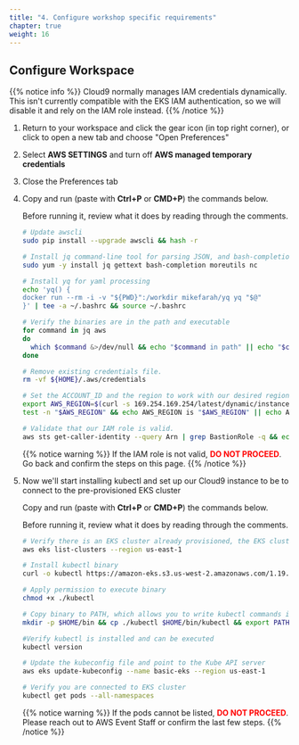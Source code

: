 ```yaml
---
title: "4. Configure workshop specific requirements"
chapter: true
weight: 16
---
```


## Configure Workspace

{{% notice info %}}
Cloud9 normally manages IAM credentials dynamically. This isn't currently compatible with
the EKS IAM authentication, so we will disable it and rely on the IAM role instead.
{{% /notice %}}

1. Return to your workspace and click the gear icon (in top right corner), or click to open a new tab and choose "Open Preferences"

2. Select **AWS SETTINGS** and turn off **AWS managed temporary credentials**

3. Close the Preferences tab

4. Copy and run (paste with **Ctrl+P** or **CMD+P**) the commands below.

      Before running it, review what it does by reading through the comments.

      ```sh
      # Update awscli
      sudo pip install --upgrade awscli && hash -r
      
      # Install jq command-line tool for parsing JSON, and bash-completion
      sudo yum -y install jq gettext bash-completion moreutils nc
      
      # Install yq for yaml processing
      echo 'yq() {
      docker run --rm -i -v "${PWD}":/workdir mikefarah/yq yq "$@"
      }' | tee -a ~/.bashrc && source ~/.bashrc
      
      # Verify the binaries are in the path and executable
      for command in jq aws
      do
        which $command &>/dev/null && echo "$command in path" || echo "$command NOT FOUND"
      done
      
      # Remove existing credentials file.
      rm -vf ${HOME}/.aws/credentials
      
      # Set the ACCOUNT_ID and the region to work with our desired region
      export AWS_REGION=$(curl -s 169.254.169.254/latest/dynamic/instance-identity/document | jq -r '.region')
      test -n "$AWS_REGION" && echo AWS_REGION is "$AWS_REGION" || echo AWS_REGION is not set
      
      # Validate that our IAM role is valid.
      aws sts get-caller-identity --query Arn | grep BastionRole -q && echo "IAM role valid" || echo "IAM role NOT valid"
      ```

      {{% notice warning %}}
   If the IAM role is not valid, <span style="color: red;">**DO NOT PROCEED**</span>. Go back and confirm the steps on this page.
   {{% /notice %}}
   
5. Now we'll start installing kubectl and set up our Cloud9 instance to be to connect to the pre-provisioned EKS cluster 
   
      Copy and run (paste with **Ctrl+P** or **CMD+P**) the commands below.

      Before running it, review what it does by reading through the comments.

      ```sh
      # Verify there is an EKS cluster already provisioned, the EKS cluster's name is basic-eks
      aws eks list-clusters --region us-east-1
      
      # Install kubectl binary
      curl -o kubectl https://amazon-eks.s3.us-west-2.amazonaws.com/1.19.6/2021-01-05/bin/linux/amd64/kubectl
      
      # Apply permission to execute binary
      chmod +x ./kubectl
      
      # Copy binary to PATH, which allows you to write kubectl commands in any folder 
      mkdir -p $HOME/bin && cp ./kubectl $HOME/bin/kubectl && export PATH=$HOME/bin:$PATH
      
      #Verify kubectl is installed and can be executed
      kubectl version
      
      # Update the kubeconfig file and point to the Kube API server
      aws eks update-kubeconfig --name basic-eks --region us-east-1
      
      # Verify you are connected to EKS cluster
      kubectl get pods --all-namespaces
      ```
      {{% notice warning %}}
   If the pods cannot be listed, <span style="color: red;">**DO NOT PROCEED**</span>. Please reach out to AWS Event Staff or confirm the last few steps. 
   {{% /notice %}}